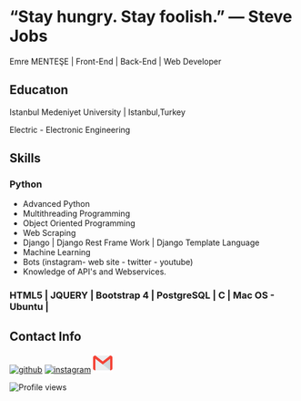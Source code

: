 # “Stay hungry. Stay foolish.” ― Steve Jobs

Emre MENTEŞE | Front-End | Back-End | Web Developer

## Educatıon
Istanbul Medeniyet University | Istanbul,Turkey

Electric - Electronic Engineering

## Skills
### Python
  - Advanced Python
  - Multithreading Programming
  - Object Oriented Programming
  - Web Scraping
  - Django | Django Rest Frame Work | Django Template Language
  - Machine Learning
  - Bots (instagram- web site - twitter - youtube)
  - Knowledge of API's and Webservices.
### HTML5 | JQUERY | Bootstrap 4 | PostgreSQL | C | Mac OS - Ubuntu |

## Contact Info
[<img src='https://raw.githubusercontent.com/coderjojo/coderjojo/master/img/github.svg' alt='github' height='35'>](https://github.com/emreemntese)    [<img src='https://raw.githubusercontent.com/adityakamath16/adityakamath16/master/images/connect_with_me_images/instagram-main.svg' alt='instagram' height='30'>](https://www.instagram.com/emre_mentese/)    [<img src='https://raw.githubusercontent.com/harshalrj25/MasterAssetsRepo/master/gmail.svg' alt='mail' height='34'>](https://mail.google.com/mail/u/0/?fs=1&tf=cm&source=mailto&su=Ol%C3%A1+Stefany&to=emrementese@gmail.com)

![Profile views](https://gpvc.arturio.dev/emreeemntese)

